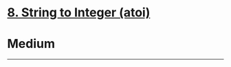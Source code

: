 # [8. String to Integer (atoi)](https://leetcode.com/problems/string-to-integer-atoi/)
# Medium
---

